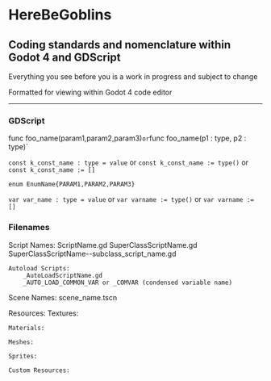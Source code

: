 # HereBeGoblins
## Coding standards and nomenclature within Godot 4 and GDScript

Everything you see before you is a work in progress and subject to change

Formatted for viewing within Godot 4 code editor

___

### GDScript

func foo_name(param1,param2,param3)` or `func foo_name(p1 : type, p2 : type)`

`const k_const_name : type = value` or `const k_const_name := type()` or `const k_const_name := []` 

`enum EnumName{PARAM1,PARAM2,PARAM3}`

`var var_name : type = value` or `var varname := type()` or `var varname := []` 


### Filenames
Script Names:
	ScriptName.gd
	SuperClassScriptName.gd
		SuperClassScriptName--subclass_script_name.gd
	
	Autoload Scripts:
		_AutoLoadScriptName.gd
		_AUTO_LOAD_COMMON_VAR or _COMVAR (condensed variable name)
 
Scene Names:
	scene_name.tscn

Resources:
	Textures:
		
	Materials:
		
	Meshes:
		
	Sprites:
		
	Custom Resources:
		

